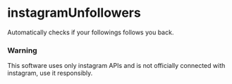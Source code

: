 # instagramUnfollowers
Automatically checks if your followings follows you back.
<h3>Warning</h3>
This software uses only instagram APIs and is not officially connected with instagram, use it responsibly.
